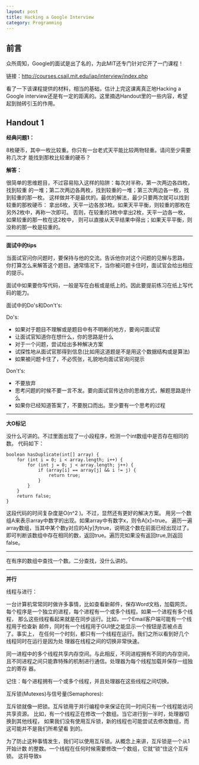 ```yaml
---
layout: post
title: Hacking a Google Interview
category: Programming
---
```


## 前言

众所周知，Google的面试是出了名的，为此MIT还专门针对它开了一门课程！

链接：<http://courses.csail.mit.edu/iap/interview/index.php>

看了一下该课程提供的材料，相当的基础，估计上完这课离真正地Hacking a Google 
interview还是有一定的距离的。这里摘选Handout里的一些内容，希望起到抛砖引玉的作用。

## Handout 1

**经典问题1：**

8枚硬币，其中一枚比较重。你只有一台老式天平能比较两物轻重。请问至少需要称几次才
能找到那枚比较重的硬币？

**解答：**

很简单的思维题目，不过容易陷入这样的陷阱：每次对半称，第一次两边各四枚，找到较重
的一堆；第二次两边各两枚，找到较重的一堆；第三次两边各一枚，找到较重的那一枚。
这样做并不是最优的。最优的解法，最少只要两次就可以找到较重的那枚硬币：
拿出6枚，天平一边各放3枚。如果天平平衡，则较重的那枚在另外2枚中，再称一次即可。
否则，在较重的3枚中拿出2枚，天平一边各一枚，如果较重的那一枚在这2枚中，
则可以直接从天平结果中得出；如果天平平衡，则没称的那一枚是较重的。

---

**面试中的tips**

当面试官问你问题时，要保持与他的交流。告诉他你对这个问题的见解与思路，
你打算怎么来解答这个题目。通常情况下，当你被问题卡住时，面试官会给出相应的提示。

面试中如果要你写代码，一般是写在白板或是纸上的。因此要提前练习在纸上写代码的能力。

面试中的Do's和Don't's:

Do's:

* 如果对于题目不理解或是题目中有不明晰的地方，要询问面试官
* 让面试官知道你在想什么，你的思路是什么
* 对于一个问题，尝试给出多种解决方案
* 试探性地从面试官那得到信息(比如用这道题是不是用这个数据结构或是算法)
* 如果被问题卡住了，不必慌张，礼貌地向面试官询问提示

Don't's:

* 不要放弃
* 思考问题的时候不要一言不发。要向面试官传达你的思维方式，解题思路是什么
* 如果你已经知道答案了，不要脱口而出。至少要有一个思考的过程

---

**大O标记**

没什么可讲的。不过里面出现了一小段程序，检测一个int数组中是否存在相同的数。
代码如下：

<pre><code>boolean hasDuplicate(int[] array) { 
    for (int i = 0; i < array.length; i++) { 
        for (int j = 0; j < array.length; j++) { 
            if (array[i] == array[j] && i != j) { 
                return true; 
            } 
        } 
    } 
    return false; 
}
</code></pre>

这段代码的时间复杂度是O(n^2 )。不过，显然还有更好的解决方案。
用另一个数组A来表示array中数字的出现。如果array中有数字x，则令A[x]=true。
遍历一遍array数组，当其中某个数y对应的A[y]为true，说明这个数在前面已经出现过了。
即可判断该数组中存在相同的数，返回true。遍历完如果没有返回true,则返回false。

---

在有序的数组中查找一个数。二分查找，没什么讲的。

---

**并行**

线程与进行：

一台计算机常常同时做许多事情，比如查看新邮件，保存Word文档，加载网页。
每个程序是一个独立的进程，每个进程有一个或多个线程。如果一个进程有多个线程，
那么这些线程看起来就是在同步运行。比如，一个Email客户端可能有一个线程用于检查新
邮件，同时有一个线程用于GUI使之能显示一个按钮是否被点击了。事实上，
在任何一个时刻，都只有一个线程在运行。我们之所以看到好几个线程同时在运行是因为处
理器在线程之间的切换非常快速。

同一进程中的多个线程共享内存空间。与此相反，不同进程拥有不同的内存空间，
且不同进程之间只能靠特殊的机制进行通信。处理器为每个线程加载并保存一组独立的寄存
器。

记住：每个进程拥有一个或多个线程，并且处理器在这些线程之间切换。

互斥锁(Mutexes)与信号量(Semaphores):

互斥锁就像一把锁。互斥锁用于并行编程中来保证在同一时间只有一个线程能访问共享资源。
比如，有一个线程正在修改一个数组。当它进行到一半时，处理器切换到其他线程，
如果我们没有使用互斥锁，新的线程也可能尝试去修改数组，而这可能并不是我们所希望看
到的。

为了防止这种事情发生，我们可以使用互斥锁。从概念上来讲，互斥锁是一个从1开始计数
的整数。一个线程在任何时候需要修改一个数组，它就“锁”住这个互斥锁。
这将导致s

